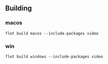## Building

### macos

    flet build macos --include-packages video

### win

    flet build windows --include-packages video
